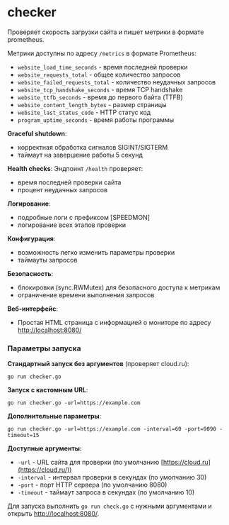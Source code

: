 
# checker

Проверяет скорость загрузки сайта и пишет метрики в формате prometheus.

Метрики доступны по адресу `/metrics` в формате Prometheus:

 - `website_load_time_seconds` - время последней проверки
 - `website_requests_total` - общее количество запросов
 - `website_failed_requests_total` - количество неудачных запросов
 - `website_tcp_handshake_seconds`  - время TCP handshake
-  `website_ttfb_seconds`  - время до первого байта (TTFB) 
-  `website_content_length_bytes`  - размер страницы
-  `website_last_status_code`  - HTTP статус код
-  `program_uptime_seconds`  - время работы программы

 **Graceful shutdown**:  
-   корректная обработка сигналов SIGINT/SIGTERM      
-   таймаут на завершение работы 5 секунд
        
**Health checks**:
Эндпоинт  `/health`  проверяет:
-   время последней проверки сайта
-   процент неудачных запросов
            
**Логирование**:
-   подробные логи с префиксом [SPEEDMON]
-   логирование всех этапов проверки
        
**Конфигурация**:
-   возможность легко изменить параметры проверки
-   таймауты запросов
        
**Безопасность**:
-   блокировки (sync.RWMutex) для безопасного доступа к метрикам
-   ограничение времени выполнения запросов
        
**Веб-интерфейс**:
-   Простая HTML страница с информацией о мониторе по адресу [http://localhost:8080/](http://localhost:8080/)

### Параметры запуска
**Стандартный запуск без аргументов**  (проверяет cloud.ru):

    go run checker.go

**Запуск с кастомным URL**:

    go run checker.go -url=https://example.com

**Дополнительные параметры**:

    go run checker.go -url=https://example.com -interval=60 -port=9090 -timeout=15

**Доступные аргументы:**

-   `-url`  - URL сайта для проверки (по умолчанию  [https://cloud.ru](https://cloud.ru/))
-   `-interval`  - интервал проверки в секундах (по умолчанию 30)
-   `-port`  - порт HTTP сервера (по умолчанию 8080)   
-   `-timeout`  - таймаут запроса в секундах (по умолчанию 10)


Для запуска выполнить `go run check.go` с нужными аргументами и открыть [http://localhost:8080/](http://localhost:8080/).

